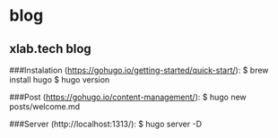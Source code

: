# blog
## xlab.tech blog

###Instalation (https://gohugo.io/getting-started/quick-start/):
$ brew install hugo
$ hugo version

###Post (https://gohugo.io/content-management/):
$ hugo new posts/welcome.md

###Server (http://localhost:1313/):
$ hugo server -D
